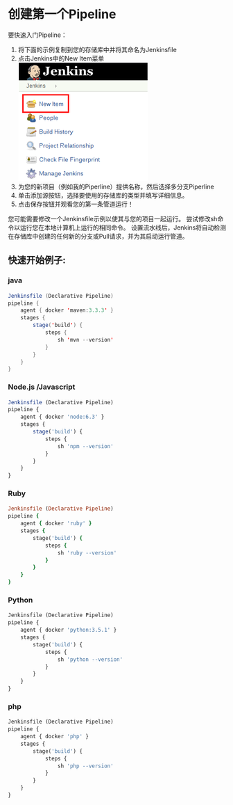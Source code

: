 # 创建第一个Pipeline
要快速入门Pipeline：
1. 将下面的示例复制到您的存储库中并将其命名为Jenkinsfile
1. 点击Jenkins中的New Item菜单
![](img/new-item-selection.png)
1. 为您的新项目（例如我的Piperline）提供名称，然后选择多分支Piperline
1. 单击添加源按钮，选择要使用的存储库的类型并填写详细信息。
1. 点击保存按钮并观看您的第一条管道运行！

您可能需要修改一个Jenkinsfile示例以使其与您的项目一起运行。 尝试修改sh命令以运行您在本地计算机上运行的相同命令。
设置流水线后，Jenkins将自动检测在存储库中创建的任何新的分支或Pull请求，并为其启动运行管道。

## 快速开始例子:
### java
```java
Jenkinsfile (Declarative Pipeline)
pipeline {
    agent { docker 'maven:3.3.3' }
    stages {
        stage('build') {
            steps {
                sh 'mvn --version'
            }
        }
    }
}
```
### Node.js /Javascript
```js
Jenkinsfile (Declarative Pipeline)
pipeline {
    agent { docker 'node:6.3' }
    stages {
        stage('build') {
            steps {
                sh 'npm --version'
            }
        }
    }
}
```
### Ruby
```ruby
Jenkinsfile (Declarative Pipeline)
pipeline {
    agent { docker 'ruby' }
    stages {
        stage('build') {
            steps {
                sh 'ruby --version'
            }
        }
    }
}
```
### Python
```python
Jenkinsfile (Declarative Pipeline)
pipeline {
    agent { docker 'python:3.5.1' }
    stages {
        stage('build') {
            steps {
                sh 'python --version'
            }
        }
    }
}
```

### php
```php
Jenkinsfile (Declarative Pipeline)
pipeline {
    agent { docker 'php' }
    stages {
        stage('build') {
            steps {
                sh 'php --version'
            }
        }
    }
}
```